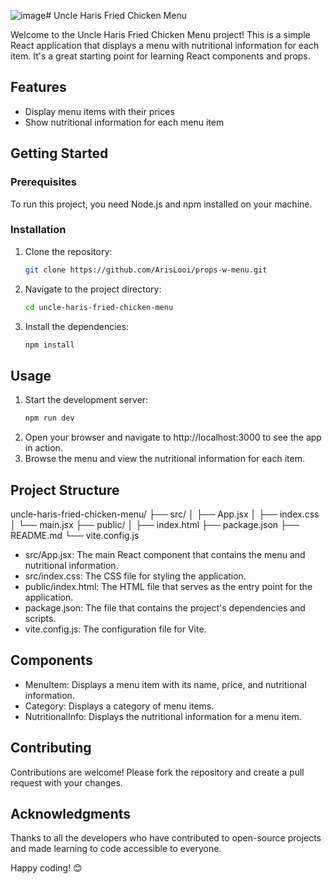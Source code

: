 ![image](https://github.com/user-attachments/assets/bf9ae8dc-be61-4e9c-a4c5-78d1f74ddc5e)# Uncle Haris Fried Chicken Menu

Welcome to the Uncle Haris Fried Chicken Menu project! This is a simple React application that displays a menu with nutritional information for each item. It's a great starting point for learning React components and props.

## Features

- Display menu items with their prices
- Show nutritional information for each menu item

## Getting Started

### Prerequisites

To run this project, you need Node.js and npm installed on your machine.

### Installation

1. Clone the repository:
   ```bash
   git clone https://github.com/ArisLooi/props-w-menu.git
2. Navigate to the project directory:
   ```bash
   cd uncle-haris-fried-chicken-menu
3. Install the dependencies:
   ```bash
   npm install

## Usage
1. Start the development server:
   ```bash
   npm run dev
2. Open your browser and navigate to http://localhost:3000 to see the app in action.
3. Browse the menu and view the nutritional information for each item.

## Project Structure
uncle-haris-fried-chicken-menu/
├── src/
│   ├── App.jsx
│   ├── index.css
│   └── main.jsx
├── public/
│   ├── index.html
├── package.json
├── README.md
└── vite.config.js
- src/App.jsx: The main React component that contains the menu and nutritional information.
- src/index.css: The CSS file for styling the application.
- public/index.html: The HTML file that serves as the entry point for the application.
- package.json: The file that contains the project's dependencies and scripts.
- vite.config.js: The configuration file for Vite.

## Components
- MenuItem: Displays a menu item with its name, price, and nutritional information.
- Category: Displays a category of menu items.
- NutritionalInfo: Displays the nutritional information for a menu item.

## Contributing
Contributions are welcome! Please fork the repository and create a pull request with your changes.

## Acknowledgments
Thanks to all the developers who have contributed to open-source projects and made learning to code accessible to everyone.

Happy coding! 😊
